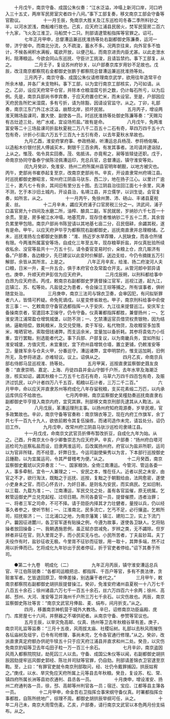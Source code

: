 <!-- { "loadSidebar": true } -->
　　十月戊午，南京守备、成国公朱仪奏：“江水泛溢，冲塌上新河口岸，河口坍入三十五丈，两岸军民房室灾者四十八间。”事下工部复奏，移文南京工部会守备等官勘议。
　　
　　十一月壬辰，免南京大胜关及江东巡检司冬春二季所料钞之半，以河水淤浅，商船难行故也。己亥，应天府江浦县民居火，焚军民营房二百六十九家，飞火及江淮卫，马船焚十二只。刑部请逮管船指挥等官罪之。诏可。
　　
　　七年正月甲申，总督漕运兼巡抚淮扬等处右副都御史陈濂奏，运河一带，济宁居中。而南北分流，久不疏浚，蓄水不多。况两京往来，向外官多不恤计，不候各闸积水满板，辄欲开放，以便己私，而南京进贡内臣尤甚。以此走泄水利，阻滞粮运。今欲会同山东巡抚、守臣计工挑浚，且请旨禁约。事下工部复，从之。
　　
　　二月壬子，复设苏州府钞关，以户部奏京库岁用钞不足故也。戊辰，改注南京都察院右金都御史张鹏于都察院总督漕运兼巡抚淮扬等处。
　　
　　三月丙子，南京守备、成国公朱仪请修理南京武学，欲用往年造常平仓所余木植，并各厂未支物料。事下工部，以为宜行南京工部核实，乃可如请。从之。乙卯，设应天府常平仓官，并除本仓粮湿腐亏折之数，仍计每石所亏，以为后例。先是，南京兵部尚书李宾奏，于应天府置仓贮米，而未设官。至是，户部因应天府民告所贮米湿腐，多有亏折，请为除豁，因请设官监守。从之。丁卯，礼部奏，南京江东门外江水泛溢，崩颓北岸，损坏民居。
　　
　　五月丙子，增设两淮天赐场盐课司，置大使、副使各一员。时巡抚淮扬等处御史陈濂等奏：“天赐沟有古灶迹三处，地广水咸，宜设场煎盐。”故有是命。
　　
　　八月戊午，免两淮富安等二十三场盐课司折盐秋夏税二万八千二百五十二石有奇，草四万四千五十六包有奇，计折小引盐六万五千三百九十五引有奇，以去年夏秋水旱故也。
　　
　　九月乙酉，淮安府掌府事、参政杨昶，听漕运总兵杨茂、参将杨佑嘱，以造船木价银付民人傅诚买木，剩银千三百余两，有发其事者。法司请并逮诣狱，上从之。惟茂、佑令具实回奏。茂、佑抵讳，亦竟宥之，昶等皆赎徒还职。戊于，命南京协同守备泰宁侯陈泾佩漕运印，充总兵官，总督漕运，镇守淮安等处。
　　
　　闰九月癸卯，免淮安、扬州二府所属州县官明年朝觐，以地方被灾也。丙午，吏部尚书崔恭起复至京，改南京吏部尚书。辛亥，开设直隶常州府靖江县。时巡抚都御史滕昭言，常州府江阴县马驮东、西二沙，地在扬子江心。以里计广逾三十，袤凡七十有余，其间旧有里分五十图。去江阴县治往回江面七十余里，风涛不测，乞于本沙旧土城内，开设县治，名靖江县，并立儒学，以训生徒。会官复奏，如所言。从之。
　　
　　十一月丙午，免徐州萧、沛、砀山、丰诸县夏税麦、丝。
　　
　　十二月辛未，蠲应天府浦子口官房税三分之一。洪武间，浦子口盖官房九十四间及水磨二所，油榨、酿具二副，军民就居，岁纳钞六千七百一十余贯。至是，房多被江水冲塌，地基荒弃，现存住者惟纳钞二千五十二贯，其余皆负累里甲包陪。南京户部尚书陈翌请以其地基七亩二分，召民佃耕，余蠲其税，遂有是命。甲午，以应天府尹毕亨为都察院右副都御史，巡抚南直隶并总理粮储。乙未，巡抚淮扬左佥都御史张鹏奏：“淮、扬近岁水旱荐臻，人民缺食，而各仓所储有限。今两淮所属富安等场，自成化三年至五年，现存粮草折盐，并仪真批验所续收私余、没官等盐共十一万五十引，请令委官变易时价，籴粮上仓，庶几赈济有备。”户部奏，各边粮少，先巳建议以此变时价解部，送边支给，今仍令摘拨五万引解部，余皆从其所言。上是之。
　　
　　八年正月辛亥，给淮、扬二府浚河人夫口粮，日米一升，麦一升五合，俱于本府官仓及常盈仓开支。从管河郎中郭异请也。庚申，升顺天府尹彭信为应天府尹。
　　
　　二月戊辰朔，以刑科都给事中白昂为应天府丞。丙戌，敕南京右副都御史罗篪督操江官军，巡视江道，起九江，迄镇江、苏、松等处。凡盐徒之为患者，令会操江王琮等捕之。所有误事者，俱听随宜处治。
　　
　　三月庚申，南京三法司与锦衣卫奏，会审囚犯，有问拟斩罪者六人，皆情可矜疑。命免死谪戍。以星变修省故也。甲子，南京刑科给事中俞俊言三事：一、乞敕南京守备官选都指挥一人于安庆、九江往来提督巡江。安庆军士备操南京者，官遣回本卫操守，仍令守备。仪真署都指挥都胜，兼督扬州；一、乞淮安清江浦常盈仓增筑城堡，以防不测；一、乞禁漕运官员借贷权贵银物，因为结纳，逼勒陪偿，致耗粮米，及交兑受赂，卖于军役，私代物货，及收粮官多加羡米，堆晒官地，索取佃钱诸弊。而支运余米，宜量加以备折耗。其参将袁佑力小任重，宜行罢黜，别选能者代之。事下兵部、户部复议，以为南畿兵务，宜如所拟；淮安城堡，方值灾荒，未宜重扰，宜下府州县增筑仓墙，置立更铺，仍敕淮安等卫，量拨军余与仓夫火甲，分番巡守。漕运诸弊，宜申明禁约，惟支运加耗，旧例所无，及参将进退，亦难轻议。议上。诏俱从之。
　　
　　四月乙亥，命南京兵部右侍郎马显巡视淮、扬等处。
　　
　　五月甲寅，巡按直隶监察御史聂友良奏：“直隶崇明、嘉定、上海、丹徒四县并金山守御千户所，去年水旱及海潮泛涨，核实如诏，蠲其秋粮十二万五千七百石有奇，马草六万四千四百包有奇，及赈济过饥民，以户计者四万八千五百，稻粮以石计者，三万二千二百。”
　　
　　六月甲申，命以应天并直隶苏州等府成化八年存留税粮，支买花素缎二万匹，以内承运库供应不给故也。
　　
　　七月丙申朔，南京监察御史吴槿劾奏巡抚南直隶右副都御史毕亨擅入南京内府，宜究其罪。刑部移文南京刑部先逮其从人鞫法。从之。
　　
　　八月戊辰，革漕运理刑主事。以扬州府知府周源奏，岁旱民艰，官多政繁故也。辛卯，南京守备等官奏称：南京锦衣等卫，现在内府工作旗军，余丁共七千一百九十九人，欲依前敕令其复伍操练，而诸司造作未完，请旨处分。诏仍旧工作。
　　
　　九月戊申，改常州府江阴县马驮沙巡检司隶靖江县。
　　
　　十一月戊戌，命南京文武官员折俸布暂改折豆，自成化九年为始。从之。己酉，升南京太仆寺少卿鲁崇志为应天府尹。辛亥，户部奏：“扬州府白塔河巡检司为巡察私盐而设，旧隶两淮运司，后改属扬州府。府官以为盐非所职，运司以为官非所辖，而不经意，奸弊日生。今运司副使柴秀以为言，下本部行巡按御史吕鍾勘，以为宜属运司，令其严督稽考为便。”从之。
　　
　　十二月癸酉，南京监察御史戴琥以灾异奏言：“一、国家粮饷，全倚江南漕运。今管河、管运各委一人，事多牵制，宜令一人兼理之；一、安民之本，惟在任人。近者以民之未安，由官之不才，欲行淘汰，既黜之于巡抚、巡按，复黜之于朝觐给由，法网愈密，遂使小吏身未之官，而已心怀去计，为奸日甚。是则名为安民，而实病民。乞如旧制，以三载、九载为准；一、江南漕运，军民交兑之处，虽有各官监催，原无统属。乞敕管运御史严立兑完起程、过坝日期。所司各委官一员，提督催攒，违者治罪；一、将者三军之司命，不可不择。请于勋臣内择其才力壮健者，量授以兵，仍以经事久者参之，使听节制；一、江淮南北，民多流亡，乞丐不足，必行攘盗。乞敕所司，招抚赈济；一、江北浦口之地，为南京藩篱；镇江、建阳二卫，实上下流门户。曩因征进麓川，各卫官军遂有贴操之例，今遵为故事，遂使各卫缺人。乞将贴操者放回操备；一、我朝遇施恩例，虽正赋亦尝减免，岁辨之类，无不蠲除。但岁辨者非征在官，则入里胥之手，而小民实无与也。小民所苦者，丁夫盐钞耳。夫丁夫役作有时，盐钞征收无极。今里胥不征钞而征银，用一取十，其弊多端，然不过用以折俸而已。乞将成化九年钞出于民者停征，折于官吏者停给。”诏下其奏于所司。
　　

　　●第二十九卷　明成化（二）
　　
　　九年正月丙辰，镇守淮安漕运总兵官、平江伯陈锐奏：“各都司运粮把总、都指挥、千百户等官，多有不畏法律，贪赃害军者。乞皆退回原卫，带俸差操，别选廉干者代之。”
　　
　　三月甲午，敕南京都察院右副都御史胡拱辰提督操江。癸卯，免淮安府诸州县夏税一十八万七千八百五十余石；徐州诸县六万七千一百五十余石，丝六万四百六十余两；徐州、高邮、邳州、大河、淮安等卫并海州千户所三万七千余石。以灾伤故也。丙辰，南京监察御史陈壮等言：“南京文武官月俸盐、麦、绢布，间月折支。”从之。
　　
　　四月，移置南京神机营于城外大教场。辛巳，诏修南京功臣庙殿、庑门、库房屋七十六间，并祭器之不堪供祀者。从南京守备、参赞等官议也。
　　
　　五月壬辰，以旱灾免高邮、仪真、扬州等卫去年秋粮谷草有差。庚子，南京司礼监等监奏：“三月十五夜，风雨拔太庙、社稷坛树。礼部以去秋风雨摧伤各坛庙树及垣宇，已令有司修理，事尚未完，乞令各官通行修理。”从之。癸卯，改派直隶真定府额办供祀牛犊五十只于应天府江浦县并直求和州二处。癸丑，以灾伤免南京豹韬等卫去年屯田子粒一万一百三十余石。
　　
　　七月辛卯，南京盗因风雨入都察院院狱，劫死囚三人以去。守备、成国公朱仪等以闻，右副都御史胡拱辰因劾提牢巡风御史郭经、陈壮并司狱等官罪，仍自劾。刑部请差锦衣卫官逮至京鞫。至，上曰：“有罪官吏就令南京刑部取问，经、壮仍令戴罪捕囚，拱辰姑宥之。”庚戌，以水、旱灾免应天府所属上元等县去年秋粮。癸丑，复设苏、松、常、镇四府所属长洲等县劝农通判、县丞各一员。
　　
　　十月庚申，增设淮安、扬州二府通判各一员，徐，邳、高邮等州判官各一员；宿迁、宝应、江都等县主簿各一员。
　　
　　十二月甲申，命金吾右卫指挥佥事宋纲守备仪真。时署都指挥佥事都胜，自陈所统地广，综理不周。都御史胡拱辰举纲可任，从之。
　　
　　十年二月己未，南京大雨雪伤麦。乙亥，户部奏，请行南京文武官以本色两月份支绢布。从之。
　　

